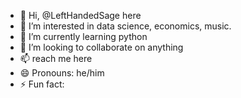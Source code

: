 - 👋 Hi, @LeftHandedSage here
- 👀 I’m interested in data science, economics, music.
- 🌱 I’m currently learning python
- 💞️ I’m looking to collaborate on anything
- 📫 reach me here
- 😄 Pronouns: he/him
- ⚡ Fun fact: 

<!---
LeftHandedSage/LeftHandedSage is a ✨ special ✨ repository because its `README.md` (this file) appears on your GitHub profile.
You can click the Preview link to take a look at your changes.
--->
